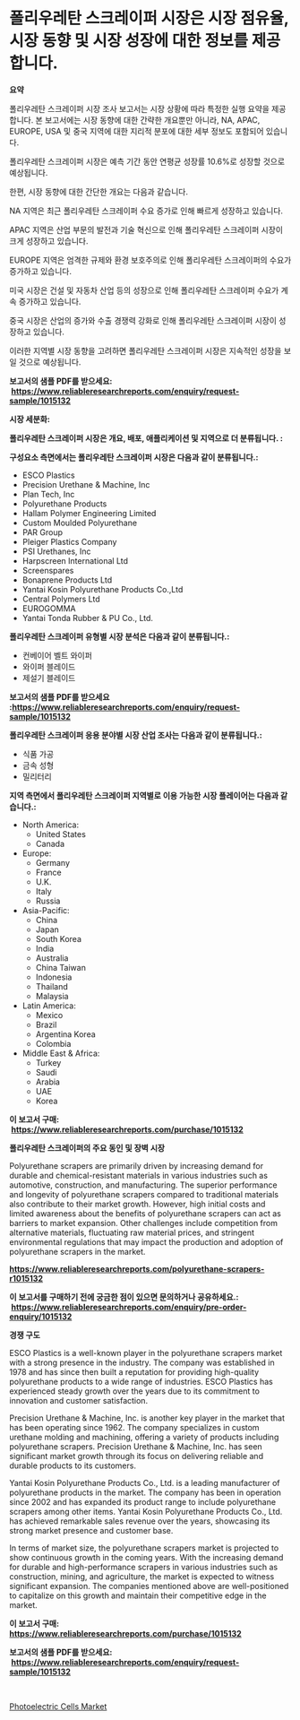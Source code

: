<p><h1>폴리우레탄 스크레이퍼 시장은 시장 점유율, 시장 동향 및 시장 성장에 대한 정보를 제공합니다.</h1></p><p><strong>요약</strong></p>
<p><p>폴리우레탄 스크레이퍼 시장 조사 보고서는 시장 상황에 따라 특정한 실행 요약을 제공합니다. 본 보고서에는 시장 동향에 대한 간략한 개요뿐만 아니라, NA, APAC, EUROPE, USA 및 중국 지역에 대한 지리적 분포에 대한 세부 정보도 포함되어 있습니다. </p><p>폴리우레탄 스크레이퍼 시장은 예측 기간 동안 연평균 성장률 10.6%로 성장할 것으로 예상됩니다. </p><p>한편, 시장 동향에 대한 간단한 개요는 다음과 같습니다.</p><p>NA 지역은 최근 폴리우레탄 스크레이퍼 수요 증가로 인해 빠르게 성장하고 있습니다. </p><p>APAC 지역은 산업 부문의 발전과 기술 혁신으로 인해 폴리우레탄 스크레이퍼 시장이 크게 성장하고 있습니다. </p><p>EUROPE 지역은 엄격한 규제와 환경 보호주의로 인해 폴리우레탄 스크레이퍼의 수요가 증가하고 있습니다. </p><p>미국 시장은 건설 및 자동차 산업 등의 성장으로 인해 폴리우레탄 스크레이퍼 수요가 계속 증가하고 있습니다.</p><p>중국 시장은 산업의 증가와 수출 경쟁력 강화로 인해 폴리우레탄 스크레이퍼 시장이 성장하고 있습니다.</p><p>이러한 지역별 시장 동향을 고려하면 폴리우레탄 스크레이퍼 시장은 지속적인 성장을 보일 것으로 예상됩니다.</p></p>
<p><strong>보고서의 샘플 PDF를 받으세요: &nbsp;<a href="https://www.reliableresearchreports.com/enquiry/request-sample/1015132">https://www.reliableresearchreports.com/enquiry/request-sample/1015132</a></strong></p>
<p><strong>시장 세분화:</strong></p>
<p><strong> 폴리우레탄 스크레이퍼 시장은 개요, 배포, 애플리케이션 및 지역으로 더 분류됩니다. :</strong></p>
<p><strong>구성요소 측면에서는 폴리우레탄 스크레이퍼 시장은 다음과 같이 분류됩니다.:</strong></p>
<p><ul><li>ESCO Plastics</li><li>Precision Urethane & Machine, Inc</li><li>Plan Tech, Inc</li><li>Polyurethane Products</li><li>Hallam Polymer Engineering Limited</li><li>Custom Moulded Polyurethane</li><li>PAR Group</li><li>Pleiger Plastics Company</li><li>PSI Urethanes, Inc</li><li>Harpscreen International Ltd</li><li>Screenspares</li><li>Bonaprene Products Ltd</li><li>Yantai Kosin Polyurethane Products Co.,Ltd</li><li>Central Polymers Ltd</li><li>EUROGOMMA</li><li>Yantai Tonda Rubber & PU Co., Ltd.</li></ul></p>
<p><strong> 폴리우레탄 스크레이퍼 유형별 시장 분석은 다음과 같이 분류됩니다.:</strong></p>
<p><ul><li>컨베이어 벨트 와이퍼</li><li>와이퍼 블레이드</li><li>제설기 블레이드</li></ul></p>
<p><strong>보고서의 샘플 PDF를 받으세요 :<a href="https://www.reliableresearchreports.com/enquiry/request-sample/1015132">https://www.reliableresearchreports.com/enquiry/request-sample/1015132</a></strong></p>
<p><strong> 폴리우레탄 스크레이퍼 응용 분야별 시장 산업 조사는 다음과 같이 분류됩니다.:</strong></p>
<p><ul><li>식품 가공</li><li>금속 성형</li><li>밀리터리</li></ul></p>
<p><strong>지역 측면에서 폴리우레탄 스크레이퍼 지역별로 이용 가능한 시장 플레이어는 다음과 같습니다.:</strong></p>
<p><ul>
    <li>
        North America:
        <ul>
            <li>United States</li>
            <li>Canada</li>
        </ul>
    </li>
    <li>
        Europe:
        <ul>
            <li>Germany</li>
            <li>France</li>
            <li>U.K.</li>
            <li>Italy</li>
            <li>Russia</li>
        </ul>
    </li>
    <li>
        Asia-Pacific:
        <ul>
            <li>China</li>
            <li>Japan</li>
            <li>South Korea</li>
            <li>India</li>
            <li>Australia</li>
            <li>China Taiwan</li>
            <li>Indonesia</li>
            <li>Thailand</li>
            <li>Malaysia</li>
        </ul>
    </li>
    <li>
        Latin America:
        <ul>
            <li>Mexico</li>
            <li>Brazil</li>
            <li>Argentina Korea</li>
            <li>Colombia</li>
        </ul>
    </li>
    <li>
        Middle East & Africa:
        <ul>
            <li>Turkey</li>
            <li>Saudi</li>
            <li>Arabia</li>
            <li>UAE</li>
            <li>Korea</li>
        </ul>
    </li>
    </ul></p>
<p><strong>이 보고서 구매: &nbsp;<a href="https://www.reliableresearchreports.com/purchase/1015132">https://www.reliableresearchreports.com/purchase/1015132</a></strong></p>
<p><strong>폴리우레탄 스크레이퍼의 주요 동인 및 장벽 시장</strong></p>
<p><p>Polyurethane scrapers are primarily driven by increasing demand for durable and chemical-resistant materials in various industries such as automotive, construction, and manufacturing. The superior performance and longevity of polyurethane scrapers compared to traditional materials also contribute to their market growth. However, high initial costs and limited awareness about the benefits of polyurethane scrapers can act as barriers to market expansion. Other challenges include competition from alternative materials, fluctuating raw material prices, and stringent environmental regulations that may impact the production and adoption of polyurethane scrapers in the market.</p></p>
<p><strong><a href="https://www.reliableresearchreports.com/polyurethane-scrapers-r1015132">https://www.reliableresearchreports.com/polyurethane-scrapers-r1015132</a></strong></p>
<p><strong>이 보고서를 구매하기 전에 궁금한 점이 있으면 문의하거나 공유하세요.: &nbsp;<a href="https://www.reliableresearchreports.com/enquiry/pre-order-enquiry/1015132">https://www.reliableresearchreports.com/enquiry/pre-order-enquiry/1015132</a></strong></p>
<p><strong>경쟁 구도</strong></p>
<p><p>ESCO Plastics is a well-known player in the polyurethane scrapers market with a strong presence in the industry. The company was established in 1978 and has since then built a reputation for providing high-quality polyurethane products to a wide range of industries. ESCO Plastics has experienced steady growth over the years due to its commitment to innovation and customer satisfaction.</p><p>Precision Urethane & Machine, Inc. is another key player in the market that has been operating since 1962. The company specializes in custom urethane molding and machining, offering a variety of products including polyurethane scrapers. Precision Urethane & Machine, Inc. has seen significant market growth through its focus on delivering reliable and durable products to its customers.</p><p>Yantai Kosin Polyurethane Products Co., Ltd. is a leading manufacturer of polyurethane products in the market. The company has been in operation since 2002 and has expanded its product range to include polyurethane scrapers among other items. Yantai Kosin Polyurethane Products Co., Ltd. has achieved remarkable sales revenue over the years, showcasing its strong market presence and customer base.</p><p>In terms of market size, the polyurethane scrapers market is projected to show continuous growth in the coming years. With the increasing demand for durable and high-performance scrapers in various industries such as construction, mining, and agriculture, the market is expected to witness significant expansion. The companies mentioned above are well-positioned to capitalize on this growth and maintain their competitive edge in the market.</p></p>
<p><strong>이 보고서 구매: &nbsp; <a href="https://www.reliableresearchreports.com/purchase/1015132">https://www.reliableresearchreports.com/purchase/1015132</a></strong></p>
<p><strong>보고서의 샘플 PDF를 받으세요: &nbsp;<a href="https://www.reliableresearchreports.com/enquiry/request-sample/1015132">https://www.reliableresearchreports.com/enquiry/request-sample/1015132</a></strong><strong></strong></p>
<p>&nbsp;</p>
<p><p><a href="https://meowing-canidae-761.notion.site/Photoelectric-Cells-Market-The-Key-To-Successful-Business-Strategy-Forecast-Till-2031-0fde8365d0a145db8f6e6dcba47aaa57">Photoelectric Cells Market</a></p></p>